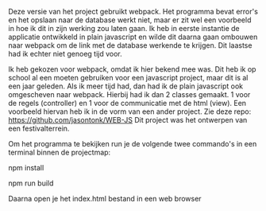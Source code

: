 Deze versie van het project gebruikt webpack. Het programma bevat error's en het opslaan naar de database werkt niet, maar er zit wel een voorbeeld in hoe ik dit in zijn werking zou laten gaan.
Ik heb in eerste instantie de applicatie ontwikkeld in plain javascript en wilde dit daarna gaan ombouwen naar webpack om de link met de database werkende te krijgen. Dit laastse had ik echter niet genoeg tijd voor. 

Ik heb gekozen voor webpack, omdat ik hier bekend mee was. Dit heb ik op school al een moeten gebruiken voor een javascript project, maar dit is al een jaar geleden.
Als ik meer tijd had, dan had ik de plain javascript ook omgescheven naar webpack. Hierbij had ik dan 2 classes gemaakt. 1 voor de regels (controller) en 1 voor de communicatie met de html (view). 
Een voorbeeld hiervan heb ik in de vorm van een ander project. Zie deze repo: https://github.com/jasontonk/WEB-JS
Dit project was het ontwerpen van een festivalterrein.

Om het programma te bekijken run je de volgende twee commando's in een terminal binnen de projectmap:

npm install

npm run build

Daarna open je het index.html bestand in een web browser